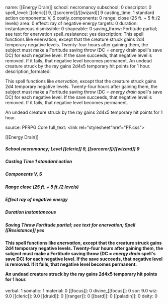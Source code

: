 name: [[Energy Drain]]
school: necromancy
subschool: 0
descriptor: 0
spell_level: [[cleric]] 9, [[sorcerer]]/[[wizard]] 9
casting_time: 1 standard action
components: V, S
costly_components: 0
range: close (25 ft. + 5 ft./2 levels)
area: 0
effect: ray of negative energy
targets: 0
duration: instantaneous
dismissible: 0
shapeable: 0
saving_throw: Fortitude partial; see text for enervation
spell_resistence: yes
description: This spell functions like enervation, except that the creature struck gains 2d4 temporary negative levels. Twenty-four hours after gaining them, the subject must make a Fortitude saving throw (DC = energy drain spell's save DC) for each negative level. If the save succeeds, that negative level is removed. If it fails, that negative level becomes permanent. An undead creature struck by the ray gains 2d4x5 temporary hit points for 1 hour.
description_formated: <p>This spell functions like <i>enervation</i>, except that the creature struck gains 2d4 temporary negative levels. Twenty-four hours after gaining them, the subject must make a Fortitude saving throw (DC = <i>energy drain</i> spell's save DC) for each negative level. If the save succeeds, that negative level is removed. If it fails, that negative level becomes permanent.</p><p>An undead creature struck by the ray gains 2d4x5 temporary hit points for 1 hour.</p>
source: PFRPG Core
full_text: <link rel="stylesheet"href="PF.css"><div class="heading"><p class="alignleft">[[Energy Drain]]</p><div style="clear: both;"></div></div><div><h5><b>School </b>necromancy; <b>Level </b>[[cleric]] 9, [[sorcerer]]/[[wizard]] 9</h5><h5><b>Casting Time </b>1 standard action</h5><h5><b>Components </b>V, S</h5><h5><b>Range </b>close (25 ft. + 5 ft./2 levels)</h5><h5><b>Effect </b>ray of negative energy</h5><h5><b>Duration </b>instantaneous</h5><h5><b>Saving Throw </b>Fortitude partial; see text for enervation; <b>Spell [[Resistance]] </b>yes</h5></div><div><h4><p>This spell functions like <i>enervation</i>, except that the creature struck gains 2d4 temporary negative levels. Twenty-four hours after gaining them, the subject must make a Fortitude saving throw (DC = <i>energy drain</i> spell's save DC) for each negative level. If the save succeeds, that negative level is removed. If it fails, that negative level becomes permanent.</p><p>An undead creature struck by the ray gains 2d4x5 temporary hit points for 1 hour.</p></h4></div>
verbal: 1
somatic: 1
material: 0
[[focus]]: 0
divine_[[focus]]: 0
sor: 9.0
wiz: 9.0
[[cleric]]: 9.0
[[druid]]: 0
[[ranger]]: 0
[[bard]]: 0
[[paladin]]: 0
deity: 0
